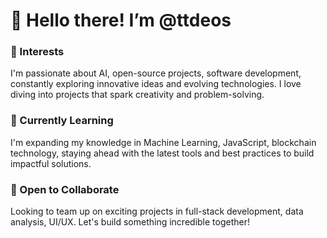 # 👋 Hello there! I’m @ttdeos

### 👀 Interests  
I'm passionate about  AI, open-source projects, software development, constantly exploring innovative ideas and evolving technologies. I love diving into projects that spark creativity and problem-solving.

### 🌱 Currently Learning  
I'm expanding my knowledge in Machine Learning, JavaScript, blockchain technology, staying ahead with the latest tools and best practices to build impactful solutions.

### 💞️ Open to Collaborate  
Looking to team up on exciting projects in full-stack development, data analysis, UI/UX. Let's build something incredible together!

